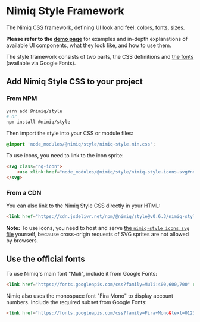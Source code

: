 # Nimiq Style Framework

The Nimiq CSS framework, defining UI look and feel: colors, fonts, sizes.

**Please refer to the [demo page](demo.html)** for examples and in-depth
explanations of available UI components, what they look like, and how to use them.

The style framework consists of two parts, the CSS definitions and
[the fonts](#use-the-official-fonts) (available via Google Fonts).

## Add Nimiq Style CSS to your project

### From NPM

```bash
yarn add @nimiq/style
# or
npm install @nimiq/style
```

Then import the style into your CSS or module files:

```css
@import 'node_modules/@nimiq/style/nimiq-style.min.css';
```

To use icons, you need to link to the icon sprite:

```html
<svg class="nq-icon">
    <use xlink:href="node_modules/@nimiq/style/nimiq-style.icons.svg#nq-hexagon"/>
</svg>
```

### From a CDN

You can also link to the Nimiq Style CSS directly in your HTML:

```html
<link href="https://cdn.jsdelivr.net/npm/@nimiq/style@v0.6.3/nimiq-style.min.css" rel="stylesheet">
```

**Note:** To use icons, you need to host and serve
[the `nimiq-style.icons.svg` file](https://cdn.jsdelivr.net/npm/@nimiq/style@v0.6.3/nimiq-style.icons.svg)
yourself, because cross-origin requests of SVG sprites are not allowed by browsers.

## Use the official fonts

To use Nimiq's main font "Muli", include it from Google Fonts:

```html
<link href="https://fonts.googleapis.com/css?family=Muli:400,600,700" rel="stylesheet">
```

Nimiq also uses the monospace font "Fira Mono" to display account numbers.
Include the required subset from Google Fonts:

```html
<link href="https://fonts.googleapis.com/css?family=Fira+Mono&text=0123456789ABCDEFGHJKLMNPQRSTUVXY" rel="stylesheet">
```
